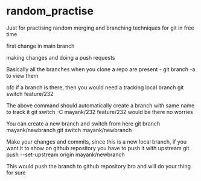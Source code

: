 # random_practise
Just for practising random merging and branching techniques for git in free time

first change in main branch

making changes and doing a push requests

Basically all the branches when you clone a repo are present -
    git branch -a to view them

ofc if a branch is there, then you would need a tracking local branch
    git switch feature/232

The above command should automatically create a branch with same name to track it 
    git switch -C mayank/232 feature/232 would be there no worries

You can create a new branch and switch from here
    git branch mayank/newbranch
    git switch mayank/newbranch

Make your changes and commits, since this is a new local branch, if you want it to show on github repository you have to push it with upstream
    git push --set-upstream origin mayank/newbranch 

This would push the branch to github repository bro and will do your thing for sure